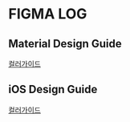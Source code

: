 # FIGMA LOG



## Material Design Guide
[컬러가이드](https://m3.material.io/)

## iOS Design Guide
[컬러가이드](https://developer.apple.com/design/)